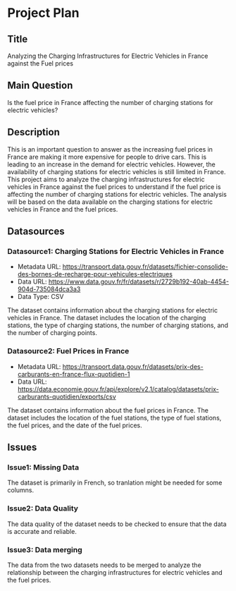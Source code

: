 # Project Plan

## Title
Analyzing the Charging Infrastructures for Electric Vehicles in France against the Fuel prices

## Main Question
Is the fuel price in France affecting the number of charging stations for electric vehicles?

## Description

This is an important question to answer as the increasing fuel prices in France are making it more expensive for people to drive cars. This is leading to an increase in the demand for electric vehicles. However, the availability of charging stations for electric vehicles is still limited in France. This project aims to analyze the charging infrastructures for electric vehicles in France against the fuel prices to understand if the fuel price is affecting the number of charging stations for electric vehicles. The analysis will be based on the data available on the charging stations for electric vehicles in France and the fuel prices.

## Datasources

<!-- Describe each datasources you plan to use in a section. Use the prefic "DatasourceX" where X is the id of the datasource. -->

### Datasource1: Charging Stations for Electric Vehicles in France
* Metadata URL: https://transport.data.gouv.fr/datasets/fichier-consolide-des-bornes-de-recharge-pour-vehicules-electriques
* Data URL: https://www.data.gouv.fr/fr/datasets/r/2729b192-40ab-4454-904d-735084dca3a3
* Data Type: CSV 

The dataset contains information about the charging stations for electric vehicles in France. The dataset includes the location of the charging stations, the type of charging stations, the number of charging stations, and the number of charging points.

### Datasource2: Fuel Prices in France

* Metadata URL: https://transport.data.gouv.fr/datasets/prix-des-carburants-en-france-flux-quotidien-1
* Data URL: https://data.economie.gouv.fr/api/explore/v2.1/catalog/datasets/prix-carburants-quotidien/exports/csv

The dataset contains information about the fuel prices in France. The dataset includes the location of the fuel stations, the type of fuel stations, the fuel prices, and the date of the fuel prices.


## Issues

### Issue1: Missing Data
The dataset is primarily in French, so tranlation might be needed for some columns.

### Issue2: Data Quality
The data quality of the dataset needs to be checked to ensure that the data is accurate and reliable.

### Issue3: Data merging
The data from the two datasets needs to be merged to analyze the relationship between the charging infrastructures for electric vehicles and the fuel prices.

